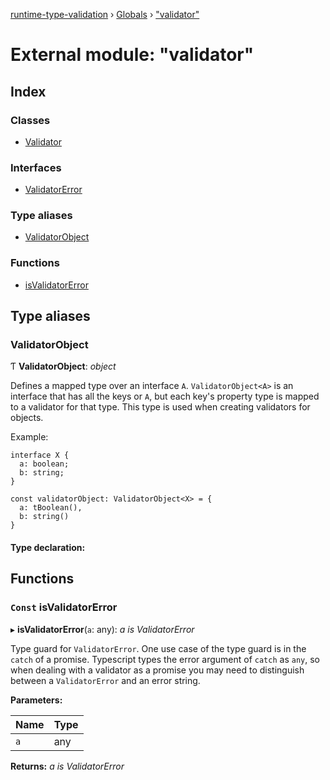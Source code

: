 [runtime-type-validation](../README.md) › [Globals](../globals.md) › ["validator"](_validator_.md)

# External module: "validator"

## Index

### Classes

* [Validator](../classes/_validator_.validator.md)

### Interfaces

* [ValidatorError](../interfaces/_validator_.validatorerror.md)

### Type aliases

* [ValidatorObject](_validator_.md#validatorobject)

### Functions

* [isValidatorError](_validator_.md#const-isvalidatorerror)

## Type aliases

###  ValidatorObject

Ƭ **ValidatorObject**: *object*

Defines a mapped type over an interface `A`. `ValidatorObject<A>` is an
interface that has all the keys or `A`, but each key's property type is
mapped to a validator for that type. This type is used when creating validators
for objects.

Example:
```
interface X {
  a: boolean;
  b: string;
}

const validatorObject: ValidatorObject<X> = {
  a: tBoolean(),
  b: string()
}
```

#### Type declaration:

## Functions

### `Const` isValidatorError

▸ **isValidatorError**(`a`: any): *a is ValidatorError*

Type guard for `ValidatorError`. One use case of the type guard is in the
`catch` of a promise. Typescript types the error argument of `catch` as
`any`, so when dealing with a validator as a promise you may need to
distinguish between a `ValidatorError` and an error string.

**Parameters:**

Name | Type |
------ | ------ |
`a` | any |

**Returns:** *a is ValidatorError*

